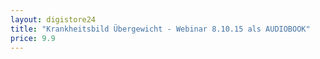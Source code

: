 ```yaml
---
layout: digistore24
title: "Krankheitsbild Übergewicht - Webinar 8.10.15 als AUDIOBOOK"
price: 9.9
---
```

